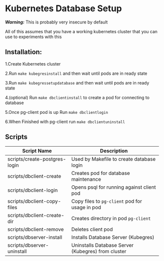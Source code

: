 
# Kubernetes Database Setup

***Warning:*** This is probably very insecure by default

All of this assumes that you have a working kubernetes cluster that you can use to experiments with this

## Installation:

1.Create Kubernetes cluster

2.Run `make kubegresinstall` and then wait until pods are in ready state

3.Run `make kubegressetupdatabase` and then wait until pods are in ready state

4.(optional) Run `make dbclientinstall` to create a pod for connecting to database

5.Once pg-client pod is up Run `make dbclientlogin`

6.When Finished with pg-client run `make dbclientuninstall`

## Scripts

| Script Name | Description |
| ----------- | ------------ |
| scripts/create-postgres-login | Used by Makefile to create database login |
| scripts/dbclient-create | Creates pod for database maintenance |
| scripts/dbclient-login | Opens psql for running against client pod |
| scripts/dbclient-copy-files | Copy files to `pg-client` pod for usage in pod |
| scripts/dbclient-create-dir | Creates directory in pod `pg-client` |
| scripts/dbclient-remove | Deletes client pod |
| scripts/dbserver-install | Installs Database Server (Kubegres) |
| scripts/dbserver-uninstall | Uninstalls Database Server (Kubegres) from cluster |
